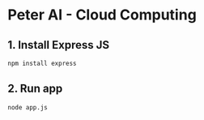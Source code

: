 # **Peter AI - Cloud Computing**

## 1. Install Express JS

```bash
npm install express
```

## 2. Run app

```bash
node app.js
```

